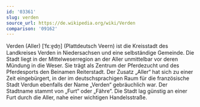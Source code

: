 ```yaml
---
id: '03361'
slug: verden
source_url: https://de.wikipedia.org/wiki/Verden
comparison: '09162'
---
```


Verden (Aller) [ˈfɛːɐ̯dn̩] (Plattdeutsch Veern) ist die Kreisstadt des Landkreises Verden in Niedersachsen und eine selbständige Gemeinde. Die Stadt liegt in der Mittelweserregion an der Aller unmittelbar vor deren Mündung in die Weser. Sie trägt als Zentrum der Pferdezucht und des Pferdesports den Beinamen Reiterstadt. Der Zusatz „Aller“ hat sich zu einer Zeit eingebürgert, in der im deutschsprachigen Raum für die französische Stadt Verdun ebenfalls der Name „Verden“ gebräuchlich war. Der Stadtname stammt von „Furt“ oder „Fähre“. Die Stadt lag günstig an einer Furt durch die Aller, nahe einer wichtigen Handelsstraße.
